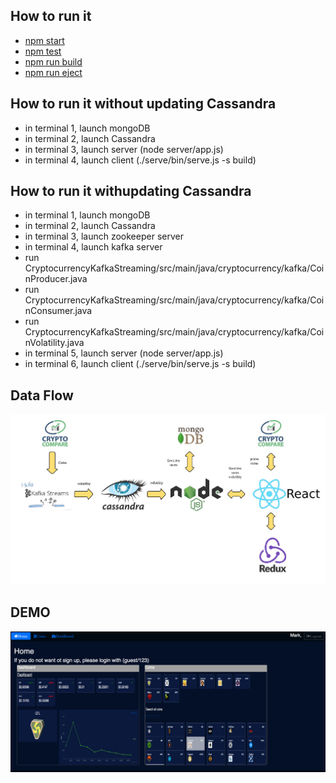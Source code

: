 
## How to run it
  - [npm start](#npm-start)
  - [npm test](#npm-test)
  - [npm run build](#npm-run-build)
  - [npm run eject](#npm-run-eject)

## How to run it without updating Cassandra
- in terminal 1, launch mongoDB
- in terminal 2, launch Cassandra
- in terminal 3, launch server (node server/app.js)
- in terminal 4, launch client (./serve/bin/serve.js -s build)

## How to run it withupdating Cassandra
- in terminal 1, launch mongoDB
- in terminal 2, launch Cassandra
- in terminal 3, launch zookeeper server
- in terminal 4, launch kafka server
- run CryptocurrencyKafkaStreaming/src/main/java/cryptocurrency/kafka/CoinProducer.java
- run CryptocurrencyKafkaStreaming/src/main/java/cryptocurrency/kafka/CoinConsumer.java
- run CryptocurrencyKafkaStreaming/src/main/java/cryptocurrency/kafka/CoinVolatility.java
- in terminal 5, launch server (node server/app.js)
- in terminal 6, launch client (./serve/bin/serve.js -s build)

## Data Flow
![demo cover](./demo/flow.jpeg)
## DEMO 
![demo cover](./demo/demo.png)